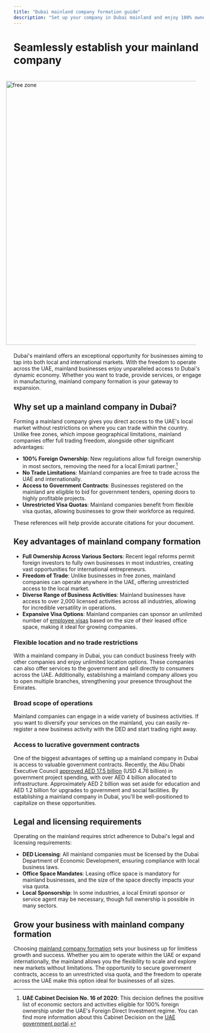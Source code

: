 ```yaml
---
title: "Dubai mainland company formation guide"
description: "Set up your company in Dubai mainland and enjoy 100% ownership, unrestricted trade across UAE, access to government contracts, and flexible visa quotas."
---
```


# Seamlessly establish your mainland company

<img src="/img/iStock-635478390.avif" alt="free zone" width="700" align="right" style="padding: 20px" >

Dubai's mainland offers an exceptional opportunity for businesses aiming to tap into both local and international markets. With the freedom to operate across the UAE, mainland businesses enjoy unparalleled access to Dubai's dynamic economy. Whether you want to trade, provide services, or engage in manufacturing, mainland company formation is your gateway to expansion.

## Why set up a mainland company in Dubai?

Forming a mainland company gives you direct access to the UAE's local market without restrictions on where you can trade within the country. Unlike free zones, which impose geographical limitations, mainland companies offer full trading freedom, alongside other significant advantages:

- **100% Foreign Ownership**: New regulations allow full foreign ownership in most sectors, removing the need for a local Emirati partner.[^1]
- **No Trade Limitations**: Mainland companies are free to trade across the UAE and internationally.
- **Access to Government Contracts**: Businesses registered on the mainland are eligible to bid for government tenders, opening doors to highly profitable projects.
- **Unrestricted Visa Quotas**: Mainland companies benefit from flexible visa quotas, allowing businesses to grow their workforce as required.

[^1]: **UAE Cabinet Decision No. 16 of 2020**: This decision defines the positive list of economic sectors and activities eligible for 100% foreign ownership under the UAE's Foreign Direct Investment regime. You can find more information about this Cabinet Decision on the [UAE government portal](https://u.ae/en/information-and-services/business/doing-business-on-the-mainland/full-foreign-ownership-of-commercial-companies).

These references will help provide accurate citations for your document.

## Key advantages of mainland company formation

- **Full Ownership Across Various Sectors**: Recent legal reforms permit foreign investors to fully own businesses in most industries, creating vast opportunities for international entrepreneurs.
- **Freedom of Trade**: Unlike businesses in free zones, mainland companies can operate anywhere in the UAE, offering unrestricted access to the local market.
- **Diverse Range of Business Activities**: Mainland businesses have access to over 2,000 licensed activities across all industries, allowing for incredible versatility in operations.
- **Expansive Visa Options**: Mainland companies can sponsor an unlimited number of [employee visas](./employment-visas) based on the size of their leased office space, making it ideal for growing companies.

### Flexible location and no trade restrictions

With a mainland company in Dubai, you can conduct business freely with other companies and enjoy unlimited location options. These companies can also offer services to the government and sell directly to consumers across the UAE. Additionally, establishing a mainland company allows you to open multiple branches, strengthening your presence throughout the Emirates.

### Broad scope of operations

Mainland companies can engage in a wide variety of business activities. If you want to diversify your services on the mainland, you can easily re-register a new business activity with the DED and start trading right away.

### Access to lucrative government contracts

One of the biggest advantages of setting up a mainland company in Dubai is access to valuable government contracts. Recently, the Abu Dhabi Executive Council [approved AED 17.5 billion](https://gulfnews.com/going-out/society/executive-council-approves-projects-worth-dh175b-1.1643027) (USD 4.76 billion) in government project spending, with over AED 4 billion allocated to infrastructure. Approximately AED 2 billion was set aside for education and AED 1.2 billion for upgrades to government and social facilities. By establishing a mainland company in Dubai, you'll be well-positioned to capitalize on these opportunities.

## Legal and licensing requirements

Operating on the mainland requires strict adherence to Dubai's legal and licensing requirements:

- **DED Licensing**: All mainland companies must be licensed by the Dubai Department of Economic Development, ensuring compliance with local business laws.
- **Office Space Mandates**: Leasing office space is mandatory for mainland businesses, and the size of the space directly impacts your visa quota.
- **Local Sponsorship**: In some industries, a local Emirati sponsor or service agent may be necessary, though full ownership is possible in many sectors.

## Grow your business with mainland company formation

Choosing [mainland company formation](./insights/incorporation-steps#uae-mainland-setup) sets your business up for limitless growth and success. Whether you aim to operate within the UAE or expand internationally, the mainland allows you the flexibility to scale and explore new markets without limitations. The opportunity to secure government contracts, access to an unrestricted visa quota, and the freedom to operate across the UAE make this option ideal for businesses of all sizes.
